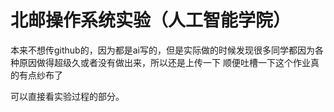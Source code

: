 # 北邮操作系统实验（人工智能学院）

本来不想传github的，因为都是ai写的，但是实际做的时候发现很多同学都因为各种原因做得超级久或者没有做出来，所以还是上传一下
顺便吐槽一下这个作业真的有点纱布了

可以直接看实验过程的部分。